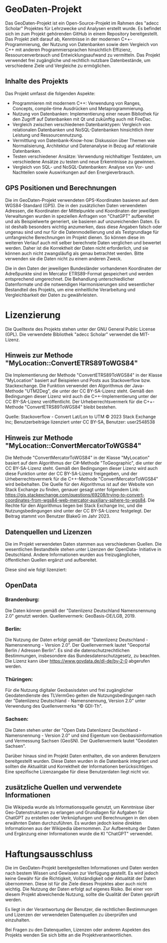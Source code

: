 # GeoDaten-Projekt

Das GeoDaten-Projekt ist ein Open-Source-Projekt im Rahmen des "adecc Scholar" Projektes für Lehrzwecke und Analysen erstellt wurde. Es befindet sich im zum Projekt gehörenden GitHub in einem Repository bereitgestellt. Das Projekt zielt darauf ab, Kenntnisse in der modernen C++-Programmierung, der Nutzung von Datenbanken sowie dem Vergleich von C++ mit anderen Programmiersprachen hinsichtlich Effizienz, Ressourcenverbrauch und Entwicklungsaufwand zu vermitteln. Das Projekt verwendet frei zugängliche und rechtlich nutzbare Datenbestände, um verschiedene Ziele und Vergleiche zu ermöglichen.

## Inhalte des Projekts

Das Projekt umfasst die folgenden Aspekte:

- Programmieren mit modernem C++: Verwendung von Ranges, Concepts, compile-time Ausdrücken und Metaprogrammierung.
- Nutzung von Datenbanken: Implementierung einer neuen Bibliothek für den Zugriff auf Datenbanken mit Qt und zukünftig auch mit FireDac.
- Vergleich zwischen verschiedenen Datenbanktypen: Vergleich von relationalen Datenbanken und NoSQL-Datenbanken hinsichtlich ihrer Leistung und Ressourcennutzung.
- Vermittlung von Datenbank-Know-how: Diskussion über Themen wie Normalisierung, Architektur und Datenanalyse in Bezug auf relationale Datenbanken.
- Testen verschiedener Ansätze: Verwendung reichhaltiger Testdaten, um verschiedene Ansätze zu testen und neue Erkenntnisse zu gewinnen.
- Vergleich von SQL- und NoSQL-Datenbanken: Analyse von Vor- und Nachteilen sowie Auswirkungen auf den Energieverbrauch.

## GPS Positionen und Berechnungen

Die im GeoDaten-Projekt verwendeten GPS-Koordinaten basieren auf dem WGS84-Standard (GPS). Die in den zusätzlichen Daten verwendeten Adressen, die Koordinaten der Mittelpunkte und Koordinaten der jeweiligen Verwaltungen wurden in speziellen Anfragen von "ChatGPT" aufbereitet und als Beispielwerte generiert, sie basieren auf unzureichenden Daten. Es ist deshalb besonders wichtig anzumerken, dass diese Angaben falsch oder ungenau sind und nur für die Datenmodellierung und als Testgrundlage für umfangreiche Berechnungen im Projekt dienen. So können diese im weiteren Verlauf auch mit selber berechnete Daten verglichen und bewertet werden. Daher ist die Korrektheit der Daten nicht erforderlich, und sie können auch nicht zwangsläufig als genau betrachtet werden. Bitte verwenden sie die Daten nicht zu einem anderen Zweck. 

Die in den Daten der jeweiligen Bundesländer vorhandenen Koordinaten der Adreßpunkte sind im Mercator ETRS89-Format gespeichert und werden entsprechend umgerechnet. Die Behandlung unterschiedlicher Datenformate und die notwendigen Harmonisierungen sind wesentlicher Bestandteil des Projekts, um eine einheitliche Verarbeitung und Vergleichbarkeit der Daten zu gewährleisten.

# Lizenzierung

Die Quelltexte des Projekts stehen unter der GNU General Public License (GPL). Die verwendete Bibliothek "adecc Scholar" verwendet die MIT-Lizenz.

## Hinweis zur Methode "MyLocation::ConvertETRS89ToWGS84"
Die Implementierung der Methode "ConvertETRS89ToWGS84" in der Klasse "MyLocation" basiert auf Beispielen und Posts aus Stackoverflow bzw. Stackexchange. Die Funktion verwendet den Algorithmus der Java-Methode "UTM2Deg", die unter der CC BY-SA-Lizenz steht. Gemäß den Bedingungen dieser Lizenz wird auch die C++-Implementierung unter der CC BY-SA-Lizenz veröffentlicht. Der Urheberrechtsvermerk für die C++-Methode "ConvertETRS89ToWGS84" bleibt bestehen.

Quelle: Stackoverflow - Convert Lat/Lon to UTM
© 2023 Stack Exchange Inc; Benutzerbeiträge lizenziert unter CC BY-SA, Benutzer: user2548538

## Hinweis zur Methode "MyLocation::ConvertMercatorToWGS84"
Die Methode "ConvertMercatorToWGS84" in der Klasse "MyLocation" basiert auf dem Algorithmus der C#-Methode "ToGeographic", die unter der CC BY-SA-Lizenz steht. Gemäß den Bedingungen dieser Lizenz wird auch diese Funktion unter der CC BY-SA-Lizenz freigegeben, und der Urheberrechtsvermerk für die C++-Methode "ConvertMercatorToWGS84" wird beibehalten. Die Quelle für den Algorithmus ist auf der Website von Stack Exchange zu finden, genauer gesagt unter folgendem Link: https://gis.stackexchange.com/questions/69208/trying-to-convert-coordinates-from-wgs84-web-mercator-auxiliary-sphere-to-wgs84. Die Rechte für den Algorithmus liegen bei Stack Exchange Inc, und die Nutzungsbedingungen sind unter der CC BY-SA-Lizenz festgelegt. Der Beitrag stammt von Benutzer BlakeG im Jahr 2023.

## Datenquellen und Lizenzen
Die im Projekt verwendeten Daten stammen aus verschiedenen Quellen. Die wesentlichen Bestandteile stehen unter Lizenzen der OpenData- Initiative in Deutschland. Andere Informationen wurden aus freizugänglichen, öffentlichen Quellen ergänzt und aufbereitet.

Diese sind wie folgt lizenziert:

## OpenData

### Brandenburg:

Die Daten können gemäß der "Datenlizenz Deutschland Namensnennung 2.0" genutzt werden. Quellenvermerk: GeoBasis-DE/LGB, 2019.

### Berlin: 

Die Nutzung der Daten erfolgt gemäß der "Datenlizenz Deutschland - Namensnennung - Version 2.0". Der Quellenvermerk lautet "Geoportal Berlin / Adressen Berlin". Es sind die datenschutzrechtlichen Bestimmungen, insbesondere das Bundesdatenschutzgesetz, zu beachten. Die Lizenz kann über https://www.govdata.de/dl-de/by-2-0 abgerufen werden.

### Thüringen: 

Für die Nutzung digitaler Geobasisdaten und frei zugänglicher Geodatendienste des TLVermGeo gelten die Nutzungsbedingungen nach der "Datenlizenz Deutschland - Namensnennung, Version 2.0" unter Verwendung des Quellenvermerks "© GDI-Th".

### Sachsen: 

Die Daten stehen unter der "Open Data Datenlizenz Deutschland - Namensnennung - Version 2.0" und sind Eigentum von Geobasisinformation und Vermessung Sachsen (GeoSN). Der Quellenvermerk lautet "Geodaten Sachsen".

Darüber hinaus sind im Projekt Daten enthalten, die von anderen Benutzern bereitgestellt wurden. Diese Daten wurden in die Datenbank integriert und sollten die Aktualität und Korrektheit der Informationen berücksichtigen. Eine spezifische Lizenzangabe für diese Benutzerdaten liegt nicht vor.

## zusätzliche Quellen und verwendete Informationen

Die Wikipedia wurde als Informationsquelle genutzt, um Kenntnisse über Geo-Datenstrukturen zu erlangen und Grundlagen für Aufgaben für ChatGPT zu erstellen oder Verknüpfungen und Berechnungen in den oben erwähnten Daten durchzuführen. Es wurden jedoch keine direkten Informationen aus der Wikipedia übernommen. Zur Aufbereitung der Daten und Ergänzung einer Informationen wurde die KI "ChatGPT" verwendet.

# Haftungsausschluss
Die im GeoDaten-Projekt bereitgestellten Informationen und Daten werden nach bestem Wissen und Gewissen zur Verfügung gestellt. Es wird jedoch keine Gewähr für die Richtigkeit, Vollständigkeit oder Aktualität der Daten übernommen. Diese ist für die Ziele dieses Projektes aber auch nicht wichtig. Die Nutzung der Daten erfolgt auf eigenes Risiko. Bei einer von diesem Projekt abweichende Nutzung, sollte die Qualität der Daten geprüft werden. 

Es liegt in der Verantwortung der Benutzer, die rechtlichen Bestimmungen und Lizenzen der verwendeten Datenquellen zu überprüfen und einzuhalten.

Bei Fragen zu den Datenquellen, Lizenzen oder anderen Aspekten des Projekts wenden Sie sich bitte an die Projektverantwortlichen.
